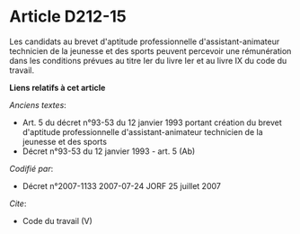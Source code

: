 # Article D212-15

Les candidats au brevet d'aptitude professionnelle d'assistant-animateur technicien de la jeunesse et des sports peuvent
percevoir une rémunération dans les conditions prévues au titre Ier du livre Ier et au livre IX du code du travail.

**Liens relatifs à cet article**

_Anciens textes_:

  - Art. 5 du décret n°93-53 du 12 janvier 1993 portant création du brevet d'aptitude professionnelle d'assistant-animateur technicien de la jeunesse et des sports
  - Décret n°93-53 du 12 janvier 1993 - art. 5 (Ab)

_Codifié par_:

  - Décret n°2007-1133 2007-07-24 JORF 25 juillet 2007

_Cite_:

  - Code du travail (V)
